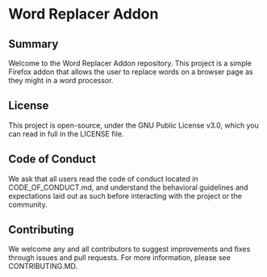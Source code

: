 # Word Replacer Addon

## Summary 

Welcome to the Word Replacer Addon repository. This project is a simple Firefox
addon that allows the user to replace words on a browser page as they might in a
word processor.

## License

This project is open-source, under the GNU Public License v3.0, which you can
read in full in the LICENSE file.

## Code of Conduct

We ask that all users read the code of conduct located in CODE_OF_CONDUCT.md,
and understand the behavioral guidelines and expectations laid out as such
before interacting with the project or the community.

## Contributing

We welcome any and all contributors to suggest improvements and fixes through
issues and pull requests. For more information, please see CONTRIBUTING.MD.

